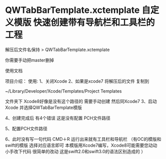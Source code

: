 # QWTabBarTemplate.xctemplate   自定义模版 快速创建带有导航栏和工具栏的工程 
  解压后文件名保持 > QWTabBarTemplate.xctemplate
  
  你需要手动把master删掉
  

 使用文档 


项目介绍：
使用:
1、关闭Xcode
2、如果是xcode7 将解压后的文件 复制到

~/Library/Developer/Xcode/Templates/Project Templates

文件夹下
Xcode8好像是没有这个路径的 需要手动创建
然后同Xcode7
3、启动Xcode 并选择QWTabBarTemplate模版

4、创建完成后 有4个错误 这是没有配置 PCH文件路径

5、配置PCH文件路径

6、此时没有写一句代码 CMD＋R 运行出来就有工具栏和导航栏
（有OC的模版和swift的模版 选择对应语言即可 本模版用Xcode7编写，Xcode8可能需要您动动小手改下代码 很简单的改动 这是swift2.0和swift3.0的语法区别造成的 ）
